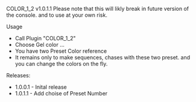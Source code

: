 COLOR_1_2 v1.0.1.1
Please note that this will likly break in future version of the console. and to use at your own risk.

Usage
* Call Plugin "COLOR_1_2" 
* Choose Gel color ...
* You have two Preset Color reference 
* It remains only to make sequences, chases with these two preset. and you can change the colors on the fly.

Releases:
* 1.0.0.1 - Inital release
* 1.0.1.1 - Add choise of Preset Number